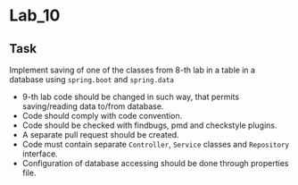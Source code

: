 # Lab_10

## Task

Implement saving of one of the classes from 8-th lab in a table in a database using `spring.boot` and `spring.data`

- 9-th lab code should be changed in such way, that permits saving/reading data to/from database.
- Code should comply with code convention.
- Code should be checked with findbugs, pmd and checkstyle plugins.
- A separate pull request should be created.
- Code must contain separate `Controller`, `Service` classes and `Repository` interface.
- Configuration of database accessing should be done through properties file.